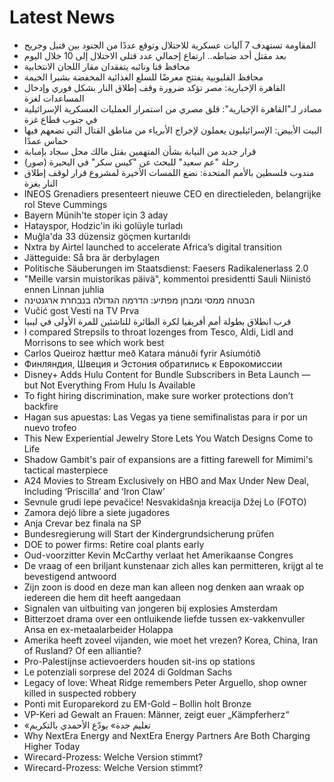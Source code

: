 # Latest News
-  المقاومة تستهدف 7 آليات عسكرية للاحتلال وتوقع عددًا من الجنود بين قتيل وجريح
-  بعد مقتل أحد ضباطه.. ارتفاع إجمالي عدد قتلى الاحتلال إلى 10 خلال اليوم
-  محافظ قنا ونائبه يتفقدان مقار اللجان الانتخابية
-  محافظ القليوبية يفتتح معرضًا للسلع الغذائية المخفضة بشبرا الخيمة
-  القاهرة الإخبارية: مصر تؤكد ضرورة وقف إطلاق النار بشكل فوري وإدخال المساعدات لغزة
-  مصادر لـ"القاهرة الإخبارية": قلق مصري من استمرار العمليات العسكرية الإسرائيلية في جنوب قطاع غزة
-  البيت الأبيض: الإسرائيليون يعملون لإخراج الأبرياء من مناطق القتال التي تضعهم فيها حماس عمدًا
-  قرار جديد من النيابة بشأن المتهمين بقتل مالك محل سجاد بإمبابة
-  رحلة "عم سعيد" للبحث عن "كيس سكر" في البحيرة (صور)
-  مندوب فلسطين بالأمم المتحدة: نضع اللمسات الأخيرة لمشروع قرار لوقف إطلاق النار بغزة
-  INEOS Grenadiers presenteert nieuwe CEO en directieleden, belangrijke rol Steve Cummings
-  Bayern Münih'te stoper için 3 aday
-  Hatayspor, Hodzic'in iki golüyle turladı
-  Muğla'da 33 düzensiz göçmen kurtarıldı
-  Nxtra by Airtel launched to accelerate Africa’s digital transition
-  Jätteguide: Så bra är derbylagen
-  Politische Säuberungen im Staatsdienst: Faesers Radikalenerlass 2.0
-  "Meille varsin muistorikas päivä", kommentoi presidentti Sauli Niinistö ennen Linnan juhlia
-  הבטחה ממסי ומבחן מפתיע: הדרמה הגדולה בנבחרת ארגנטינה
-  Vučić gost Vesti na TV Prva
-  قرب انطلاق بطولة أمم أفريقيا لكرة الطائرة للناشئين للمرة الأولى في ليبيا
-  I compared Strepsils to throat lozenges from Tesco, Aldi, Lidl and Morrisons to see which work best
-  Carlos Queiroz hættur með Katara mánuði fyrir Asíumótið
-  Финляндия, Швеция и Эстония обратились к Еврокомиссии
-  Disney+ Adds Hulu Content for Bundle Subscribers in Beta Launch — but Not Everything From Hulu Is Available
-  To fight hiring discrimination, make sure worker protections don’t backfire
-  Hagan sus apuestas: Las Vegas ya tiene semifinalistas para ir por un nuevo trofeo
-  This New Experiential Jewelry Store Lets You Watch Designs Come to Life
-  Shadow Gambit's pair of expansions are a fitting farewell for Mimimi's tactical masterpiece
-  A24 Movies to Stream Exclusively on HBO and Max Under New Deal, Including ‘Priscilla’ and ‘Iron Claw’
-  Sevnule grudi lepe pevačice! Nesvakidašnja kreacija Džej Lo (FOTO)
-  Zamora dejó libre a siete jugadores
-  Anja Crevar bez finala na SP
-  Bundesregierung will Start der Kindergrundsicherung prüfen
-  DOE to power firms: Retire coal plants early
-  Oud-voorzitter Kevin McCarthy verlaat het Amerikaanse Congres
-  De vraag of een briljant kunstenaar zich alles kan permitteren, krijgt al te bevestigend antwoord
-  Zijn zoon is dood en deze man kan alleen nog denken aan wraak op iedereen die hem dit heeft aangedaan
-  Signalen van uitbuiting van jongeren bij explosies Amsterdam
-  Bitterzoet drama over een ontluikende liefde tussen ex-vakkenvuller Ansa en ex-metaalarbeider Holappa
-  Amerika heeft zoveel vijanden, wie moet het vrezen? Korea, China, Iran of Rusland? Of een alliantie?
-  Pro-Palestijnse actievoerders houden sit-ins op stations
-  Le potenziali sorprese del 2024 di Goldman Sachs
-  Legacy of love: Wheat Ridge remembers Peter Arguello, shop owner killed in suspected robbery
-  Ponti mit Europarekord zu EM-Gold – Bollin holt Bronze
-  VP-Keri ad Gewalt an Frauen: Männer, zeigt euer „Kämpferherz“
-  «تعليم جدة» يودّع الأحمدي بالتكريم
-  Why NextEra Energy and NextEra Energy Partners Are Both Charging Higher Today
-  Wirecard-Prozess: Welche Version stimmt?
-  Wirecard-Prozess: Welche Version stimmt?
